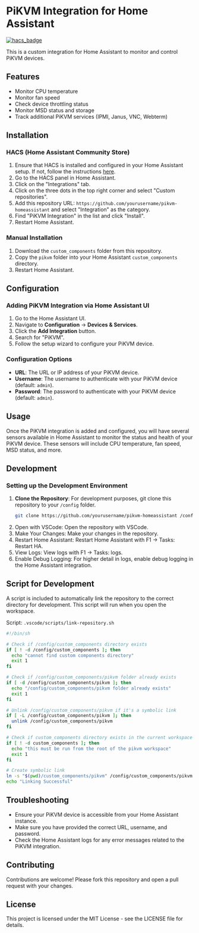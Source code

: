 # PiKVM Integration for Home Assistant

[![hacs_badge](https://img.shields.io/badge/HACS-Custom-41BDF5.svg)](https://github.com/hacs/integration)

This is a custom integration for Home Assistant to monitor and control PiKVM devices.

## Features

- Monitor CPU temperature
- Monitor fan speed
- Check device throttling status
- Monitor MSD status and storage
- Track additional PiKVM services (IPMI, Janus, VNC, Webterm)

## Installation

### HACS (Home Assistant Community Store)

1. Ensure that HACS is installed and configured in your Home Assistant setup. If not, follow the instructions [here](https://hacs.xyz/docs/installation/manual).
2. Go to the HACS panel in Home Assistant.
3. Click on the "Integrations" tab.
4. Click on the three dots in the top right corner and select "Custom repositories".
5. Add this repository URL: `https://github.com/yourusername/pikvm-homeassistant` and select "Integration" as the category.
6. Find "PiKVM Integration" in the list and click "Install".
7. Restart Home Assistant.

### Manual Installation

1. Download the `custom_components` folder from this repository.
2. Copy the `pikvm` folder into your Home Assistant `custom_components` directory.
3. Restart Home Assistant.

## Configuration

### Adding PiKVM Integration via Home Assistant UI

1. Go to the Home Assistant UI.
2. Navigate to **Configuration** -> **Devices & Services**.
3. Click the **Add Integration** button.
4. Search for "PiKVM".
5. Follow the setup wizard to configure your PiKVM device.

### Configuration Options

- **URL**: The URL or IP address of your PiKVM device.
- **Username**: The username to authenticate with your PiKVM device (default: `admin`).
- **Password**: The password to authenticate with your PiKVM device (default: `admin`).

## Usage

Once the PiKVM integration is added and configured, you will have several sensors available in Home Assistant to monitor the status and health of your PiKVM device. These sensors will include CPU temperature, fan speed, MSD status, and more.

## Development

### Setting up the Development Environment

1. **Clone the Repository**: For development purposes, git clone this repository to your `/config` folder.
   ```sh
   git clone https://github.com/yourusername/pikvm-homeassistant /config/pikvm-homeassistant
   ```
2. Open with VSCode: Open the repository with VSCode.
3. Make Your Changes: Make your changes in the repository.
4. Restart Home Assistant: Restart Home Assistant with F1 -> Tasks: Restart HA.
5. View Logs: View logs with F1 -> Tasks: logs.
6.  Enable Debug Logging: For higher detail in logs, enable debug logging in the Home Assistant integration.

## Script for Development

A script is included to automatically link the repository to the correct directory for development. This script will run when you open the workspace.

Script: `.vscode/scripts/link-repository.sh`

``` sh
#!/bin/sh

# Check if /config/custom_components directory exists
if [ ! -d /config/custom_components ]; then
  echo "cannot find custom components directory"
  exit 1
fi

# Check if /config/custom_components/pikvm folder already exists
if [ -d /config/custom_components/pikvm ]; then
  echo "/config/custom_components/pikvm folder already exists"
  exit 1
fi

# Unlink /config/custom_components/pikvm if it's a symbolic link
if [ -L /config/custom_components/pikvm ]; then
  unlink /config/custom_components/pikvm
fi

# Check if custom_components directory exists in the current workspace
if [ ! -d custom_components ]; then
  echo "this must be run from the root of the pikvm workspace"
  exit 1
fi

# Create symbolic link
ln -s "$(pwd)/custom_components/pikvm" /config/custom_components/pikvm
echo "Linking Successful"
```

## Troubleshooting

* Ensure your PiKVM device is accessible from your Home Assistant instance.
* Make sure you have provided the correct URL, username, and password.
* Check the Home Assistant logs for any error messages related to the PiKVM integration.

## Contributing

Contributions are welcome! Please fork this repository and open a pull request with your changes.

## License

This project is licensed under the MIT License - see the LICENSE file for details.
